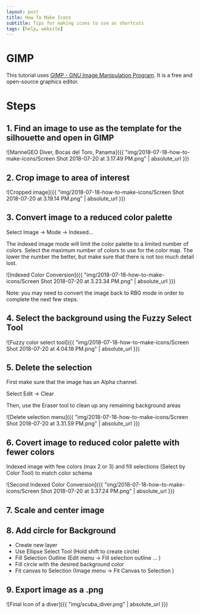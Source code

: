 ```yaml
---
layout: post
title: How To Make Icons
subtitle: Tips for making icons to use as shortcuts
tags: [help, website]
---
```


# GIMP

This tutorial uses [GIMP - GNU Image Manipulation Program](https://www.gimp.org/). It is a free and open-source graphics editor.

# Steps

## 1. Find an image to use as the template for the silhouette and open in GIMP

  ![MarineGEO Diver, Bocas del Toro, Panama]({{ "img/2018-07-18-how-to-make-icons/Screen Shot 2018-07-20 at 3.17.49 PM.png" | absolute_url }})

## 2. Crop image to area of interest

  ![Cropped image]({{ "img/2018-07-18-how-to-make-icons/Screen Shot 2018-07-20 at 3.19.14 PM.png" | absolute_url }})

## 3. Convert image to a reduced color palette  

Select Image -> Mode -> Indexed...

The indexed image mode will limit the color palette to a limited number of colors.
Select the maximum number of colors to use for the color map. The lower the number the better, but make sure that there is not too much detail lost.

![Indexed Color Conversion]({{ "img/2018-07-18-how-to-make-icons/Screen Shot 2018-07-20 at 3.23.34 PM.png" | absolute_url }})

Note: you may need to convert the image back to RBG mode in order to complete the next few steps.

## 4. Select the background using the Fuzzy Select Tool

  ![Fuzzy color select tool]({{ "img/2018-07-18-how-to-make-icons/Screen Shot 2018-07-20 at 4.04.18 PM.png" | absolute_url }})

## 5. Delete the selection

First make sure that the image has an Alpha channel. 

Select Edit -> Clear

Then, use the Eraser tool to clean up any remaining background areas

![Delete selection menu]({{ "img/2018-07-18-how-to-make-icons/Screen Shot 2018-07-20 at 3.31.59 PM.png" | absolute_url }})

## 6. Covert image to reduced color palette with fewer colors

Indexed image with few colors (max 2 or 3) and fill selections (Select by Color Tool) to match color schema

![Second Indexed Color Conversion]({{ "img/2018-07-18-how-to-make-icons/Screen Shot 2018-07-20 at 3.37.24 PM.png" | absolute_url }})

## 7. Scale and center image

## 8. Add circle for Background

 - Create new layer
 - Use Ellipse Select Tool (Hold shift to create circle)
 - Fill Selection Outline (Edit menu -> Fill selection outline ... )
 - Fill circle with the desired background color
 - Fit canvas to Selection (Image menu -> Fit Canvas to Selection )

## 9. Export image as a .png

 ![Final Icon of a diver]({{ "img/scuba_diver.png" | absolute_url }})
